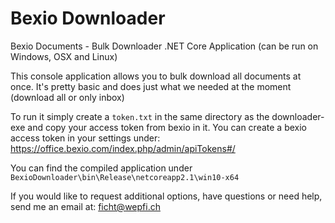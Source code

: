 # Bexio Downloader
Bexio Documents - Bulk Downloader
.NET Core Application (can be run on Windows, OSX and Linux)


This console application allows you to bulk download all documents at once. 
It's pretty basic and does just what we needed at the moment (download all or only inbox) 

To run it simply create a `token.txt` in the same directory as the downloader-exe and copy your access token from bexio in it. 
You can create a bexio access token in your settings under: https://office.bexio.com/index.php/admin/apiTokens#/

You can find the compiled application under `BexioDownloader\bin\Release\netcoreapp2.1\win10-x64`

If you would like to request additional options, have questions or need help, send me an email at: ficht@wepfi.ch
